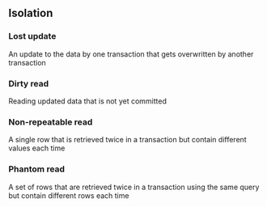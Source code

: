 ## Isolation
### Lost update
An update to the data by one transaction that gets overwritten by another transaction

### Dirty read
Reading updated data that is not yet committed

### Non-repeatable read
A single row that is retrieved twice in a transaction but contain different values each time

### Phantom read
A set of rows that are retrieved twice in a transaction using the same query but contain different rows each time
